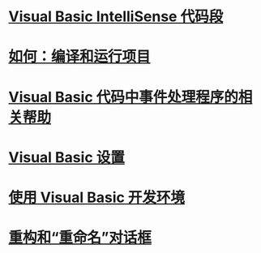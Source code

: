 # [Visual Basic IntelliSense 代码段](intellisense-code-snippets.md)
# [如何：编译和运行项目](how-to-compile-and-run-a-project.md)
# [Visual Basic 代码中事件处理程序的相关帮助](help-for-event-handlers.md)
# [Visual Basic 设置](settings.md)
# [使用 Visual Basic 开发环境](using-the-visual-basic-development-environment.md)
# [重构和“重命名”对话框](refactoring-and-rename-dialog-box.md)
